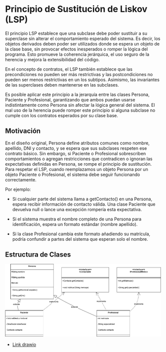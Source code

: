 # Principio de Sustitución de Liskov (LSP) 

El principio LSP establece que una subclase debe poder sustituir a su superclase sin alterar el comportamiento esperado del sistema. Es decir, los objetos derivados deben poder ser utilizados donde se espera un objeto de la clase base, sin provocar efectos inesperados o romper la lógica del programa. Esto promueve la coherencia jerárquica, el uso seguro de la herencia y mejora la extensibilidad del código.

En el concepto de contratos, el LSP también establece que las precondiciones no pueden ser más restrictivas y las postcondiciones no pueden ser menos restrictivas en un los subtipos. Asimismo, las invariantes de las superclases deben mantenerse en las subclases. 

Es posible aplicar este principio a la jerarquía entre las clases Persona, Paciente y Profesional, garantizando que ambos puedan usarse indistintamente como Persona sin afectar la lógica general del sistema. El mal uso de la herencia puede romper este principio si alguna subclase no cumple con los contratos esperados por su clase base.

## Motivación 
 
En el diseño original, Persona define atributos comunes como nombre, apellido, DNI y contacto, y se espera que sus subclases respeten ese contrato básico. Sin embargo, si Paciente o Profesional sobrescriben comportamientos o agregan restricciones que contradicen o ignoran las expectativas definidas en Persona, se rompe el principio de sustitución. Para respetar el LSP, cuando reemplazamos un objeto Persona por un objeto Paciente o Profesional, el sistema debe seguir funcionando correctamente.

Por ejemplo:

* Si cualquier parte del sistema llama a getContacto() en una Persona, espera recibir información de contacto válida. Una       clase Paciente que devuelva null o lance una excepción rompería esta expectativa.
  
* Si el sistema muestra el nombre completo de una Persona para identificación, espera un formato estándar (nombre     apellido).
  
* Si la clase Profesional cambia este formato añadiendo su matrícula, podría confundir a partes del sistema que esperan solo el nombre.

## Estructura de Clases 
 
 ![Ejemplo LSP](imagenes/020_Parcial_1_SOLID_LSP_.jpg)
 * [Link drawio](https://drive.google.com/file/d/1G9xnnU522INfkFLSaW0FNrvK4YuNtFjL/view?usp=sharing)
